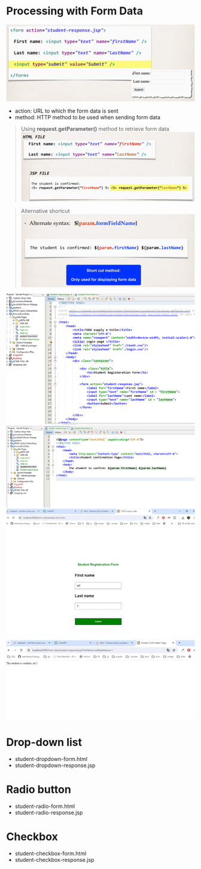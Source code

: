 # Processing with Form Data
![img.png](img.png)

- action: URL to which the form data is sent
- method: HTTP method to be used when sending form data

> Using **request.getParameter()** method to retrieve form data
![img_1.png](img_1.png)

> Alternative shortcut
> ![img_2.png](img_2.png)

![img_3.png](img_3.png)
![img_4.png](img_4.png)
![img_5.png](img_5.png)
![img_6.png](img_6.png)


# Drop-down list
- student-dropdown-form.html
- student-dropdown-response.jsp
# Radio button

- student-radio-form.html
- student-radio-response.jsp

# Checkbox
- student-checkbox-form.html
- student-checkbox-response.jsp